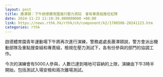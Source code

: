 ```yaml
---
layout: post
title: 蕭澤頤：下午啟德體育園進行壓力測試　會有專責組擔任紅隊
date: 2024-11-23 11:19:39.000000000 +08:00
link: https://news.rthk.hk/rthk/ch/component/k2/1780506-20241123.htm
categories: rthk
---
```


啟德體育園青年運動場下午將再次進行演練，警務處處長蕭澤頤說，警方會派出機動部隊及重點搜查組和專責組，檢視在壓力測試下，各有份參與的部門的協調工作。

今次的演練會有5000人參與，人數已達到埸地可容納的上限，演練由下午3時半開始，包括測試入場安檢和兩次離場測試。
